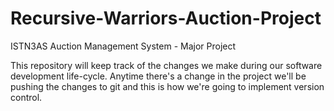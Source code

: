 # Recursive-Warriors-Auction-Project
ISTN3AS Auction Management System - Major Project

This repository will keep track of the changes we make during our software development life-cycle. Anytime there's a change in the project we'll be pushing the changes to git and this is how we're going to implement version control. 
